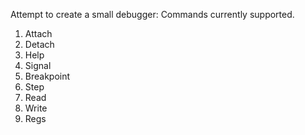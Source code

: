 Attempt to create a small debugger:
Commands currently supported.
1. Attach
2. Detach
3. Help
6. Signal
7. Breakpoint
9. Step
10. Read
11. Write
12. Regs
